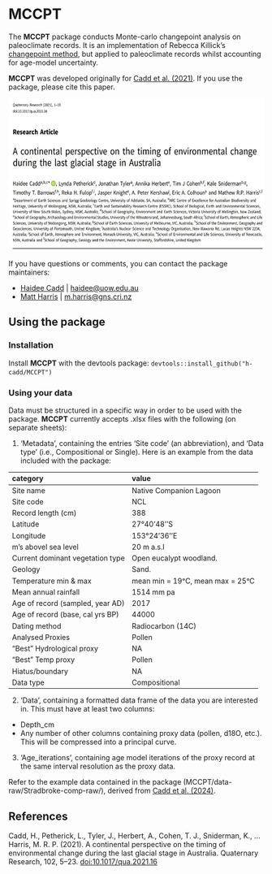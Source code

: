 
<!-- README.md is generated from README.Rmd. Please edit that file -->

# MCCPT

<!-- badges: start -->
<!-- badges: end -->

The **MCCPT** package conducts Monte-carlo changepoint analysis on
paleoclimate records. It is an implementation of Rebecca Killick’s
[changepoint method](https://github.com/rkillick/changepoint/), but
applied to paleoclimate records whilst accounting for age-model
uncertainty.

**MCCPT** was developed originally for [Cadd et
al. (2021)](https://doi.org/10.1017/qua.2021.16). If you use the
package, please cite this paper.

<p align="center">
<img src="man/figures/Cadd2021_Title.JPG" height="300px" />
</p>

If you have questions or comments, you can contact the package
maintainers:

-   [Haidee Cadd](https://github.com/h-cadd/) \| <haidee@uow.edu.au>
-   [Matt Harris](https://github.com/MRPHarris/) \|
    <m.harris@gns.cri.nz>

## Using the package

### Installation

Install **MCCPT** with the devtools package:
`devtools::install_github("h-cadd/MCCPT")`

### Using your data

Data must be structured in a specific way in order to be used with the
package. **MCCPT** currently accepts .xlsx files with the following (on
separate sheets):

1.  ‘Metadata’, containing the entries ‘Site code’ (an abbreviation),
    and ‘Data type’ (i.e., Compositional or Single). Here is an example
    from the data included with the package:

| category                         | value                            |
|:---------------------------------|:---------------------------------|
| Site name                        | Native Companion Lagoon          |
| Site code                        | NCL                              |
| Record length (cm)               | 388                              |
| Latitude                         | 27°40’48’’S                      |
| Longitude                        | 153°24’36’’E                     |
| m’s abovel sea level             | 20 m a.s.l                       |
| Current dominant vegetation type | Open eucalypt woodland.          |
| Geology                          | Sand.                            |
| Temperature min & max            | mean min = 19ᵒC, mean max = 25ᵒC |
| Mean annual rainfall             | 1514 mm pa                       |
| Age of record (sampled, year AD) | 2017                             |
| Age of record (base, cal yrs BP) | 44000                            |
| Dating method                    | Radiocarbon (14C)                |
| Analysed Proxies                 | Pollen                           |
| “Best” Hydrological proxy        | NA                               |
| “Best” Temp proxy                | Pollen                           |
| Hiatus/boundary                  | NA                               |
| Data type                        | Compositional                    |

2.  ‘Data’, containing a formatted data frame of the data you are
    interested in. This must have at least two columns:

-   Depth_cm
-   Any number of other columns containing proxy data (pollen, d18O,
    etc.). This will be compressed into a principal curve.

3.  ‘Age_iterations’, containing age model iterations of the proxy
    record at the same interval resolution as the proxy data.

Refer to the example data contained in the package
(MCCPT/data-raw/Stradbroke-comp-raw/), derived from [Cadd et
al. (2024)](https://onlinelibrary.wiley.com/doi/10.1002/jqs.3681?af=R).

## References

Cadd, H., Petherick, L., Tyler, J., Herbert, A., Cohen, T. J.,
Sniderman, K., … Harris, M. R. P. (2021). A continental perspective on
the timing of environmental change during the last glacial stage in
Australia. Quaternary Research, 102, 5–23.
[doi:10.1017/qua.2021.16](https://doi.org/10.1017/qua.2021.16)

